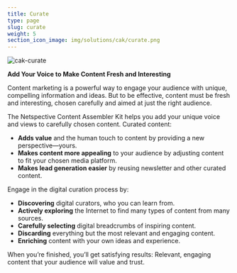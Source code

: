 ```yaml
---
title: Curate
type: page
slug: curate
weight: 5
section_icon_image: img/solutions/cak/curate.png
---
```


![cak-curate](img/solutions/cak/cak-curate.jpg#center)


**Add Your Voice to Make Content Fresh and Interesting**

Content marketing is a powerful way to engage your audience with unique, compelling information and ideas. But to be effective, content must be fresh and interesting, chosen carefully and aimed at just the right audience.

The Netspective Content Assembler Kit helps you add your unique voice and views to carefully chosen content. Curated content:

* **Adds value** and the human touch to content by providing a new perspective—yours.
* **Makes content more appealing** to your audience by adjusting content to fit your chosen media platform.
* **Makes lead generation easier** by reusing newsletter and other curated content. 

Engage in the digital curation process by:

* **Discovering** digital curators, who you can learn from.
* **Actively exploring** the Internet to find many types of content from many sources.
* **Carefully selecting** digital breadcrumbs of inspiring content.
* **Discarding** everything but the most relevant and engaging content.
* **Enriching** content with your own ideas and experience.

When you’re finished, you’ll get satisfying results: Relevant, engaging content that your audience will value and trust.